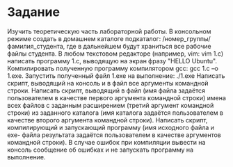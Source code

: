  # Задание
Изучить теоретическую часть лабораторной работы.
В консольном режиме создать в домашнем каталоге подкаталог: /номер_группы/фамилия_студента, где в дальнейшем будут храниться все рабочие файлы студента.
В любом текстовом редакторе (например, vim: vim 1.c) написать программу 1.c, выводящую на экран фразу "HELLO Ubuntu". Компилировать полученную программу компилятором gcc: gcc 1.c –o 1.exe. Запустить полученный файл 1.exe на выполнение: ./1.exe
Написать скрипт, выводящий на консоль и в файл все аргументы командной строки.
Написать скрипт, выводящий в файл (имя файла задаётся пользователем в качестве первого аргумента командной строки) имена всех файлов с заданным расширением (третий аргумент командной строки) из заданного каталога (имя каталога задаётся пользователем в качестве второго аргумента командной строки).
Написать скрипт, компилирующий и запускающий программу (имя исходного файла и exe- файла результата задаётся пользователем в качестве аргументов командной строки). В случае ошибок при компиляции вывести на консоль сообщение об ошибках и не запускать программу на выполнение.
